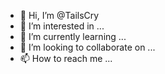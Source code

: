 - 👋 Hi, I’m @TailsCry
- 👀 I’m interested in ...
- 🌱 I’m currently learning ...
- 💞️ I’m looking to collaborate on ...
- 📫 How to reach me ...

<!---
TailsCry/TailsCry is a ✨ special ✨ repository because its `README.md` (this file) appears on your GitHub profile.
You can click the Preview link to take a look at your changes.
--->
